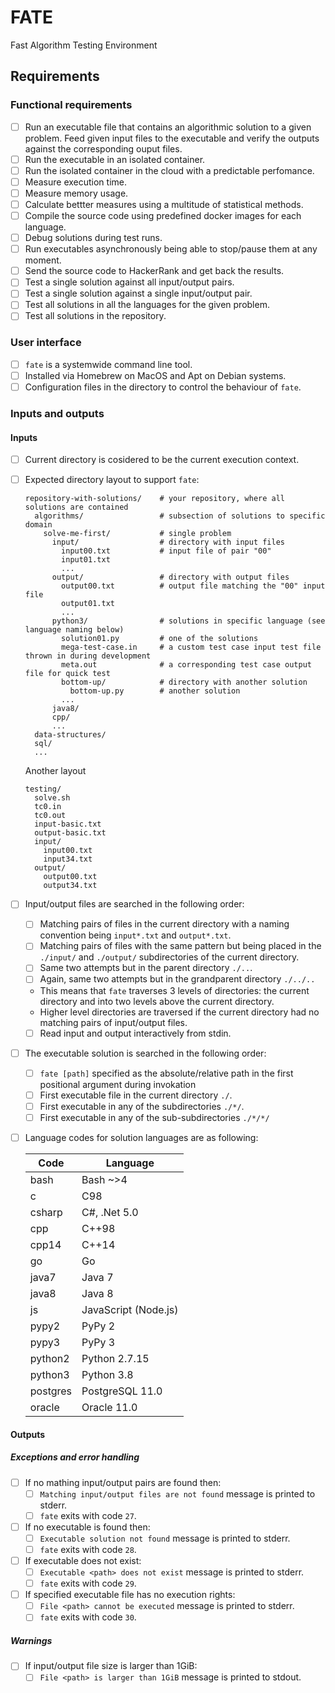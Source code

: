 # FATE

Fast Algorithm Testing Environment

## Requirements

### Functional requirements

- [ ] Run an executable file that contains an algorithmic solution to a given problem. Feed given input files to the executable and verify the outputs against the corresponding ouput files.
- [ ] Run the executable in an isolated container.
- [ ] Run the isolated container in the cloud with a predictable perfomance.
- [ ] Measure execution time.
- [ ] Measure memory usage.
- [ ] Calculate bettter measures using a multitude of statistical methods.
- [ ] Compile the source code using predefined docker images for each language.
- [ ] Debug solutions during test runs.
- [ ] Run executables asynchronously being able to stop/pause them at any moment.
- [ ] Send the source code to HackerRank and get back the results.
- [ ] Test a single solution against all input/output pairs.
- [ ] Test a single solution against a single input/output pair.
- [ ] Test all solutions in all the languages for the given problem.
- [ ] Test all solutions in the repository.

### User interface

- [ ] `fate` is a systemwide command line tool.
- [ ] Installed via Homebrew on MacOS and Apt on Debian systems.
- [ ] Configuration files in the directory to control the behaviour of `fate`.

### Inputs and outputs

#### Inputs

- [ ] Current directory is cosidered to be the current execution context.
- [ ] Expected directory layout to support `fate`:

  ```shell
  repository-with-solutions/    # your repository, where all solutions are contained
    algorithms/                 # subsection of solutions to specific domain
      solve-me-first/           # single problem
        input/                  # directory with input files
          input00.txt           # input file of pair "00"
          input01.txt
          ...
        output/                 # directory with output files
          output00.txt          # output file matching the "00" input file
          output01.txt
          ...
        python3/                # solutions in specific language (see language naming below)
          solution01.py         # one of the solutions
          mega-test-case.in     # a custom test case input test file thrown in during development
          meta.out              # a corresponding test case output file for quick test
          bottom-up/            # directory with another solution
            bottom-up.py        # another solution
          ...
        java8/
        cpp/
        ...
    data-structures/
    sql/
    ...
  ```

  Another layout

  ```shell
  testing/
    solve.sh
    tc0.in
    tc0.out
    input-basic.txt
    output-basic.txt
    input/
      input00.txt
      input34.txt
    output/
      output00.txt
      output34.txt
  ```

- [ ] Input/output files are searched in the following order:
  - [ ] Matching pairs of files in the current directory with a naming convention being `input*.txt` and `output*.txt`.
  - [ ] Matching pairs of files with the same pattern but being placed in the `./input/` and `./output/` subdirectories of the current directory.
  - [ ] Same two attempts but in the parent directory `./..`.
  - [ ] Again, same two attempts but in the grandparent directory `./../..`
  - This means that `fate` traverses 3 levels of directories: the current directory and into two levels above the current directory.
  - Higher level directories are traversed if the current directory had no matching pairs of input/output files.
  - [ ] Read input and output interactively from stdin.
- [ ] The executable solution is searched in the following order:
  - [ ] `fate [path]` specified as the absolute/relative path in the first positional argument during invokation
  - [ ] First executable file in the current directory `./`.
  - [ ] First executable in any of the subdirectories `./*/`.
  - [ ] First executable in any of the sub-subdirectories `./*/*/`
- [ ] Language codes for solution languages are as following:

  | Code     | Language                  |
  | -------- | ------------------------- |
  | bash     | Bash ~>4                  |
  | c        | C98                       |
  | csharp   | C#, .Net 5.0              |
  | cpp      | C++98                     |
  | cpp14    | C++14                     |
  | go       | Go                        |
  | java7    | Java 7                    |
  | java8    | Java 8                    |
  | js       | JavaScript (Node.js)      |
  | pypy2    | PyPy 2                    |
  | pypy3    | PyPy 3                    |
  | python2  | Python 2.7.15             |
  | python3  | Python 3.8                |
  | postgres | PostgreSQL 11.0           |
  | oracle   | Oracle 11.0               |

#### Outputs

##### Exceptions and error handling

- [ ] If no mathing input/output pairs are found then:
  - [ ] `Matching input/output files are not found` message is printed to stderr.
  - [ ] `fate` exits with code `27`.
- [ ] If no executable is found then:
  - [ ] `Executable solution not found` message is printed to stderr.
  - [ ] `fate` exits with code `28`.
- [ ] If executable does not exist:
  - [ ] `Executable <path> does not exist` message is printed to stderr.
  - [ ] `fate` exits with code `29`.
- [ ] If specified executable file has no execution rights:
  - [ ] `File <path> cannot be executed` message is printed to stderr.
  - [ ] `fate` exits with code `30`.

##### Warnings

- [ ] If input/output file size is larger than 1GiB:
  - [ ] `File <path> is larger than 1GiB` message is printed to stdout.
